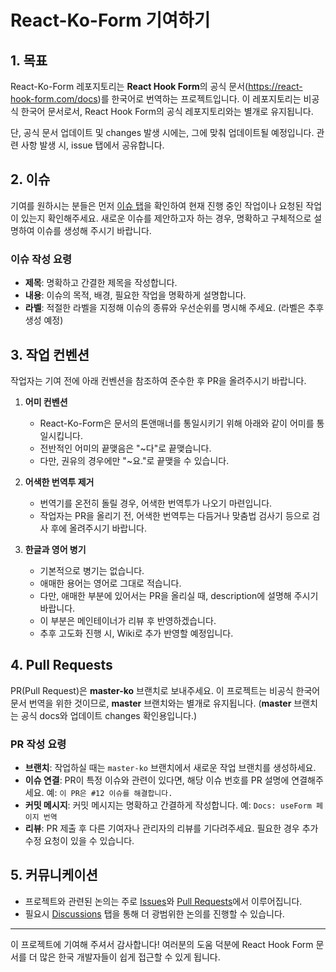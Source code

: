 # React-Ko-Form 기여하기

## 1. 목표

React-Ko-Form 레포지토리는 **React Hook Form**의 공식 문서(https://react-hook-form.com/docs)를 한국어로 번역하는 프로젝트입니다. 이 레포지토리는 비공식 한국어 문서로서, React Hook Form의 공식 레포지토리와는 별개로 유지됩니다.

단, 공식 문서 업데이트 및 changes 발생 시에는, 그에 맞춰 업데이트될 예정입니다. 관련 사항 발생 시, issue 탭에서 공유합니다.

## 2. 이슈

기여를 원하시는 분들은 먼저 [이슈 탭](https://github.com/hamsurang/react-ko-form/issues)을 확인하여 현재 진행 중인 작업이나 요청된 작업이 있는지 확인해주세요. 새로운 이슈를 제안하고자 하는 경우, 명확하고 구체적으로 설명하여 이슈를 생성해 주시기 바랍니다.

### 이슈 작성 요령

- **제목**: 명확하고 간결한 제목을 작성합니다.
- **내용**: 이슈의 목적, 배경, 필요한 작업을 명확하게 설명합니다.
- **라벨**: 적절한 라벨을 지정해 이슈의 종류와 우선순위를 명시해 주세요. (라벨은 추후 생성 예정)

## 3. 작업 컨벤션

작업자는 기여 전에 아래 컨벤션을 참조하여 준수한 후 PR을 올려주시기 바랍니다.

1. **어미 컨벤션**

   - React-Ko-Form은 문서의 톤앤매너를 통일시키기 위해 아래와 같이 어미를 통일시킵니다.
   - 전반적인 어미의 끝맺음은 "~다"로 끝맺습니다.
   - 다만, 권유의 경우에만 "~요."로 끝맺을 수 있습니다.

2. **어색한 번역투 제거**

   - 번역기를 온전히 돌릴 경우, 어색한 번역투가 나오기 마련입니다.
   - 작업자는 PR을 올리기 전, 어색한 번역투는 다듬거나 맞춤법 검사기 등으로 검사 후에 올려주시기 바랍니다.

3. **한글과 영어 병기**
   - 기본적으로 병기는 없습니다.
   - 애매한 용어는 영어로 그대로 적습니다.
   - 다만, 애매한 부분에 있어서는 PR을 올리실 때, description에 설명해 주시기 바랍니다.
   - 이 부분은 메인테이너가 리뷰 후 반영하겠습니다.
   - 추후 고도화 진행 시, Wiki로 추가 반영할 예정입니다.

## 4. Pull Requests

PR(Pull Request)은 **master-ko** 브랜치로 보내주세요. 이 프로젝트는 비공식 한국어 문서 번역을 위한 것이므로, **master** 브랜치와는 별개로 유지됩니다. (**master** 브랜치는 공식 docs와 업데이트 changes 확인용입니다.)

### PR 작성 요령

- **브랜치**: 작업하실 때는 `master-ko` 브랜치에서 새로운 작업 브랜치를 생성하세요.
- **이슈 연결**: PR이 특정 이슈와 관련이 있다면, 해당 이슈 번호를 PR 설명에 연결해주세요. 예: `이 PR은 #12 이슈를 해결합니다.`
- **커밋 메시지**: 커밋 메시지는 명확하고 간결하게 작성합니다. 예: `Docs: useForm 페이지 번역`
- **리뷰**: PR 제출 후 다른 기여자나 관리자의 리뷰를 기다려주세요. 필요한 경우 추가 수정 요청이 있을 수 있습니다.

## 5. 커뮤니케이션

- 프로젝트와 관련된 논의는 주로 [Issues](https://github.com/hamsurang/react-ko-form/issues)와 [Pull Requests](https://github.com/hamsurang/react-ko-form/pulls)에서 이루어집니다.
- 필요시 [Discussions](https://github.com/your-repository/discussions) 탭을 통해 더 광범위한 논의를 진행할 수 있습니다.

---

이 프로젝트에 기여해 주셔서 감사합니다! 여러분의 도움 덕분에 React Hook Form 문서를 더 많은 한국 개발자들이 쉽게 접근할 수 있게 됩니다.
